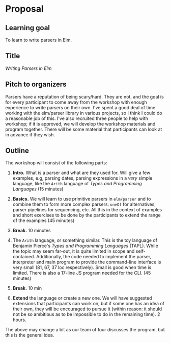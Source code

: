 # Proposal


## Learning goal

To learn to write parsers in Elm.

## Title

*Writing Parsers in Elm*

## Pitch to organizers

Parsers have a reputation of being scary/hard.  They are not, and the goal is for every participant to come away from the workshop with enough experience to write parsers on their own.  I've spent a good deal of time working with the elm/parser library in various projects, so I think I could do a reasonable job of this. I've also recruited three people to help with workshop; if it is approved, we will develop the workshop materials and program together.  There will be some material that participants can look at in advance if they wish.


## Outline

The workshop will consist of the following parts:

1. **Intro.** What is a parser and what are they used for.  Will give a few examples, e.g, parsing dates, parsing expressions in a _very_ simple language, like the `Arith` language of *Types and Programming Languages* (15 minutes)

2. **Basics.** We will learn to use primitive parsers in `elm/parser` and to combine them to form more complex parsers: `oneOf` for alternatives, parser pipelines for sequencing, etc.  All this in the context of examples and short exercises to be done by the participants to extend the range of the examples (45 minutes)

3. **Break.** 10 minutes

4. The `Arith` language, or something similar.  This is the toy language of Benjamin Pierce's *Types and Programming Languages* (TAPL). While the topic may seem far-out, it is quite limited in scope and self-contained.  Additionally, the code needed to implement the parser, interpreter and main program to provide the command-line interface is very small (81, 67, 37 loc respectively). Small is good when time is limited.  There is also a 17-line JS program needed for the CLI. (45 minutes)

5. **Break.** 10 min

6. **Extend** the language or create a new one.  We will have suggested extensions that participants can work on, but if some one has an idea of their own, they will be encouraged to pursue it (within reason: it should not be so ambitious as to be impossible to do in the remaining time). 2 hours.

The above may change a bit as our team of four discusses the program, but this is the general idea.
